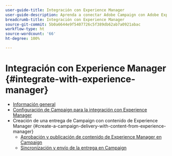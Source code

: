 ```yaml
---
user-guide-title: Integración con Experience Manager
user-guide-description: Aprenda a conectar Adobe Campaign con Adobe Experience Manager para poder administrar plantillas de entrega de correo electrónico, recursos y formularios en Experience Manager.
breadcrumb-title: Integración con Experience Manager
source-git-commit: 5b0a6644e9f5407726c5f389db62ab7a0921abac
workflow-type: ht
source-wordcount: '66'
ht-degree: 100%

---
```



# Integración con Experience Manager {#integrate-with-experience-manager}

+ [Información general](/help/tutorial-integrate-with-experience-manager/overview.md)
+ [Configuración de Campaign para la integración con Experience Manager](/help/tutorial-integrate-with-experience-manager/configure-campaign-for-aem-integration.md)
+ Creación de una entrega de Campaign con contenido de Experience Manager {#create-a-campaign-delivery-with-content-from-experience-manager}
   + [Aprobación y publicación de contenido de Experience Manager en Campaign](/help/tutorial-integrate-with-experience-manager/approve-and-publish-aem-content-to-campaign.md)
   + [Sincronización y envío de la entrega en Campaign](/help/tutorial-integrate-with-experience-manager/synchronize-and-send-an-aem-delivery-in-campaign.md)

